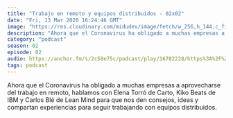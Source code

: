 ```yaml
---
title: "Trabajo en remoto y equipos distribuidos - 02x02"
date: "Fri, 13 Mar 2020 16:24:46 GMT"
image: "https://res.cloudinary.com/midudev/image/fetch/w_256,h_144,c_fill,f_auto/https://d3t3ozftmdmh3i.cloudfront.net/staging/podcast_uploaded_episode/7340239/823345ab4859f6de.jpeg"
description: "Ahora que el Coronavirus ha obligado a muchas empresas a aprovecharse del trabajo en remoto, hablamos con Elena Torró de Carto, Kiko Beats de IBM y Carlos Blé de Lean Mind para que"
category: "podcast"
season: 02
episode: 02
audio: https://anchor.fm/s/2c58e75c/podcast/play/16702228/https%3A%2F%2Fd3ctxlq1ktw2nl.cloudfront.net%2Fstaging%2F2020-6-17%2F90903116-44100-2-c7fe530680e97e4c.mp3
tags: podcast
---
```


Ahora que el Coronavirus ha obligado a muchas empresas a aprovecharse del trabajo en remoto, hablamos con Elena Torró de Carto, Kiko Beats de IBM y Carlos Blé de Lean Mind para que nos den consejos, ideas y compartan experiencias para seguir trabajando con equipos distribuidos.
